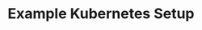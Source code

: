 ---
layout: default
title: Example Kubernetes Setup
parent: Kubernetes Event Driven Autoscaler
grand_parent: Assessment Results
nav_order: 2
---